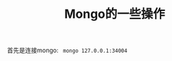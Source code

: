 ﻿---
title: Mongo的一些操作
categories :
- 技术
tags :
- Java
- MongoDB
---

首先是连接mongo:
` mongo 127.0.0.1:34004`












